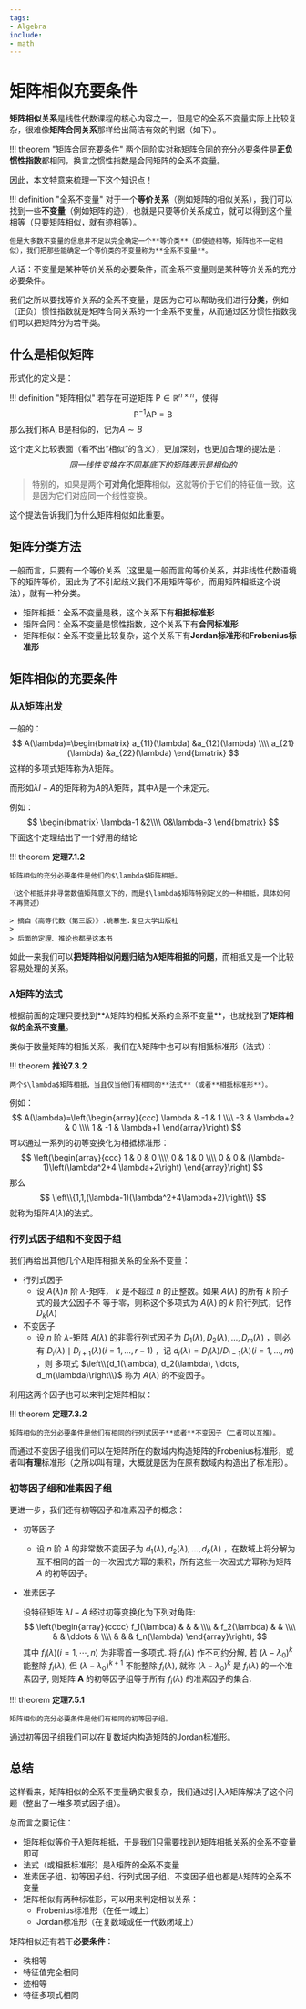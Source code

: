 ```yaml
---
tags:
- Algebra
include:
- math
---
```


# 矩阵相似充要条件

**矩阵相似关系**是线性代数课程的核心内容之一，但是它的全系不变量实际上比较复杂，很难像**矩阵合同关系**那样给出简洁有效的判据（如下）。

!!! theorem "矩阵合同充要条件"
    两个同阶实对称矩阵合同的充分必要条件是**正负惯性指数**都相同，换言之惯性指数是合同矩阵的全系不变量。

因此，本文特意来梳理一下这个知识点！

!!! definition "全系不变量"
    对于一个**等价关系**（例如矩阵的相似关系），我们可以找到一些**不变量**（例如矩阵的迹），也就是只要等价关系成立，就可以得到这个量相等（只要矩阵相似，就有迹相等）。

    但是大多数不变量的信息并不足以完全确定一个**等价类**（即使迹相等，矩阵也不一定相似），我们把那些能确定一个等价类的不变量称为**全系不变量**。

人话：不变量是某种等价关系的必要条件，而全系不变量则是某种等价关系的充分必要条件。

我们之所以要找等价关系的全系不变量，是因为它可以帮助我们进行**分类**，例如（正负）惯性指数就是矩阵合同关系的一个全系不变量，从而通过区分惯性指数我们可以把矩阵分为若干类。

## 什么是相似矩阵

形式化的定义是：

!!! definition "矩阵相似"
    若存在可逆矩阵 $\mathrm{P}\in \mathbb{R}^{n\times n}$，使得
    $$\mathrm{P^{-1}AP=B}$$
    那么我们称$\mathrm{A,B}$是相似的，记为$A\sim B$

这个定义比较表面（看不出“相似”的含义），更加深刻，也更加合理的提法是：
$$
同一线性变换在不同基底下的矩阵表示是相似的
$$

> 特别的，如果是两个**可对角化矩阵**相似，这就等价于它们的特征值一致。这是因为它们对应同一个线性变换。

这个提法告诉我们为什么矩阵相似如此重要。

## 矩阵分类方法

一般而言，只要有一个等价关系（这里是一般而言的等价关系，并非线性代数语境下的矩阵等价，因此为了不引起歧义我们不用矩阵等价，而用矩阵相抵这个说法），就有一种分类。

- 矩阵相抵：全系不变量是秩，这个关系下有**相抵标准形**
- 矩阵合同：全系不变量是惯性指数，这个关系下有**合同标准形**
- 矩阵相似：全系不变量比较复杂，这个关系下有**Jordan标准形**和**Frobenius标准形**

## 矩阵相似的充要条件

### 从$\lambda$矩阵出发

一般的：
$$
A(\lambda)=\begin{bmatrix}
a_{11}(\lambda) &a_{12}(\lambda) \\\\
a_{21}(\lambda) &a_{22}(\lambda)
\end{bmatrix}
$$
这样的多项式矩阵称为$\lambda$矩阵。

而形如$\lambda I-A$的矩阵称为$A$的$\lambda$矩阵，其中$\lambda$是一个未定元。

例如：
$$
\begin{bmatrix}
\lambda-1 &2\\\\
0&\lambda-3
\end{bmatrix}
$$
下面这个定理给出了一个好用的结论

!!! theorem
    **定理7.1.2**

    矩阵相似的充分必要条件是他们的$\lambda$矩阵相抵。

    （这个相抵并非寻常数值矩阵意义下的，而是$\lambda$矩阵特别定义的一种相抵，具体如何不再赘述）
    
    > 摘自《高等代数（第三版）》.姚慕生.复旦大学出版社
    >
    > 后面的定理、推论也都是这本书 

如此一来我们可以**把矩阵相似问题归结为$\lambda$矩阵相抵的问题**，而相抵又是一个比较容易处理的关系。

### $\lambda$矩阵的法式

根据前面的定理只要找到**$\lambda$矩阵的相抵关系的全系不变量**，也就找到了**矩阵相似的全系不变量**。

类似于数量矩阵的相抵关系，我们在$\lambda$矩阵中也可以有相抵标准形（法式）：

!!! theorem
    **推论7.3.2**

    两个$\lambda$矩阵相抵，当且仅当他们有相同的**法式**（或者**相抵标准形**）。

例如：
$$
A(\lambda)=\left(\begin{array}{ccc}
\lambda & -1 & 1 \\\\
-3 & \lambda+2 & 0 \\\\
1 & -1 & \lambda+1
\end{array}\right)
$$
可以通过一系列的初等变换化为相抵标准形：
$$
\left(\begin{array}{ccc}
1 & 0 & 0 \\\\
0 & 1 & 0 \\\\
0 & 0 & (\lambda-1)\left(\lambda^2+4 \lambda+2\right)
\end{array}\right)
$$
那么
$$
\left\\{1,1,(\lambda-1)(\lambda^2+4\lambda+2)\right\\}
$$
就称为矩阵$A(\lambda)$的法式。

### 行列式因子组和不变因子组

我们再给出其他几个$\lambda$矩阵相抵关系的全系不变量：

- 行列式因子
    - 设 $A(\lambda) n$ 阶 $\lambda$-矩阵， $k$ 是不超过 $n$ 的正整数。如果 $A(\lambda)$ 的所有 $k$ 阶子式的最大公因子不 等于零，则称这个多项式为 $A(\lambda)$ 的 $k$ 阶行列式，记作 $D_k(\lambda)$
- 不变因子
    - 设 $n$ 阶 $\lambda$-矩阵 $A(\lambda)$ 的非零行列式因子为 $D_1(\lambda), D_2(\lambda), \ldots, D_m(\lambda)$ ，则必有 $D_i(\lambda) \mid D_{i+1}(\lambda)(i=1, \ldots, r-1)$ ，记 $d_i(\lambda)=D_i(\lambda) / D_{i-1}(\lambda)(i=1, \ldots, m)$ ，则 多项式 $\left\\{d_1(\lambda), d_2(\lambda), \ldots, d_m(\lambda)\right\\}$ 称为 $A(\lambda)$ 的不变因子。

利用这两个因子也可以来判定矩阵相似：

!!! theorem
    **定理7.3.2**

    矩阵相似的充分必要条件是他们有相同的行列式因子**或者**不变因子（二者可以互推）。

而通过不变因子组我们可以在矩阵所在的数域内构造矩阵的Frobenius标准形，或者叫**有理**标准形（之所以叫有理，大概就是因为在原有数域内构造出了标准形）。

### 初等因子组和准素因子组

更进一步，我们还有初等因子和准素因子的概念：

- 初等因子
    - 设 $n$ 阶 $A$ 的非常数不变因子为 $d_1(\lambda), d_2(\lambda), \ldots, d_k(\lambda)$ ，在数域上将分解为互不相同的首一的一次因式方幂的乘积，所有这些一次因式方幂称为矩阵 $A$ 的初等因子。

- 准素因子

    设特征矩阵 $\lambda I-A$ 经过初等变换化为下列对角阵:
    $$
    \left(\begin{array}{cccc}
    f_1(\lambda) & & & \\\\
    & f_2(\lambda) & & \\\\
    & & \ddots & \\\\
    & & & f_n(\lambda)
    \end{array}\right),
    $$
    其中 $f_i(\lambda)(i=1, \cdots, n)$ 为非零首一多项式. 将 $f_i(\lambda)$ 作不可约分解, 若 $\left(\lambda-\lambda_0\right)^k$ 能整除 $f_i(\lambda)$, 但 $\left(\lambda-\lambda_0\right)^{k+1}$ 不能整除 $f_i(\lambda)$, 就称 $\left(\lambda-\lambda_0\right)^k$ 是 $f_i(\lambda)$ 的一个准素因子, 则矩阵 $\boldsymbol{A}$ 的初等因子组等于所有 $f_i(\lambda)$ 的准素因子的集合.

!!! theorem
    **定理7.5.1**

    矩阵相似的充分必要条件是他们有相同的初等因子组。

通过初等因子组我们可以在复数域内构造矩阵的Jordan标准形。

## 总结

这样看来，矩阵相似的全系不变量确实很复杂，我们通过引入$\lambda$矩阵解决了这个问题（整出了一堆多项式因子组）。

总而言之要记住：

- 矩阵相似等价于$\lambda$矩阵相抵，于是我们只需要找到$\lambda$矩阵相抵关系的全系不变量即可
- 法式（或相抵标准形）是$\lambda$矩阵的全系不变量
- 准素因子组、初等因子组、行列式因子组、不变因子组也都是$\lambda$矩阵的全系不变量
- 矩阵相似有两种标准形，可以用来判定相似关系：
    - Frobenius标准形（在任一域上）
    - Jordan标准形（在复数域或任一代数闭域上）

矩阵相似还有若干**必要条件**：

- 秩相等
- 特征值完全相同
- 迹相等
- 特征多项式相同
